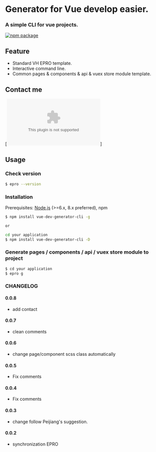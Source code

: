 # Generator for Vue develop easier.

### A simple CLI for vue projects.

<!-- badges section. -->

[![npm package](https://www.runoob.com/wp-content/uploads/2017/01/vue.png)](https://github.com/vuejs/vue-cli)

## Feature

* Standard VH EPRO template.
* Interactive command line.
* Common pages & components & api & vuex store module template.

## Contact me
[![mailto](leslie43@sina.com)]

## Usage

### Check version

```bash
$ epro --version
```

### Installation

Prerequisites: [Node.js](https://nodejs.org/en/) (>=6.x, 8.x preferred), npm

```bash
$ npm install vue-dev-generator-cli -g

or

cd your application
$ npm install vue-dev-generator-cli -D

```

### Generate pages / components / api / vuex store module to project

```bash
$ cd your application
$ epro g
```

### CHANGELOG

#### 0.0.8
* add contact

#### 0.0.7
* clean comments

#### 0.0.6
* change page/component scss class automatically

#### 0.0.5
* Fix comments

#### 0.0.4
* Fix comments

#### 0.0.3
* change follow Peijiang's suggestion.

#### 0.0.2
* synchronization EPRO
